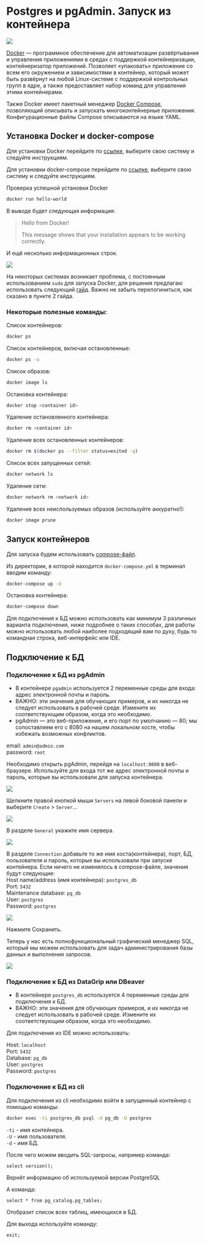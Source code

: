 # Postgres и pgAdmin. Запуск из контейнера

![](imgs/img_5.png)

[Docker](https://www.docker.com/) — программное обеспечение для автоматизации развёртывания и управления приложениями в средах с поддержкой контейнеризации, контейнеризатор приложений. Позволяет «упаковать» приложение со всем его окружением и зависимостями в контейнер, который может быть развёрнут на любой Linux-системе с поддержкой контрольных групп в ядре, а также предоставляет набор команд для управления этими контейнерами. 

Также Docker имеет пакетный менеджер [Docker Compose](https://docs.docker.com/compose/), позволяющий описывать и запускать многоконтейнерные приложения. Конфигурационные файлы Compose описываются на языке YAML.

## Установка Docker и docker-compose

Для установки Docker перейдите по [ссылке](https://docs.docker.com/get-docker/), выберите свою систему и следуйте инструкциям.

Для установки docker-compose перейдите по [ссылке](https://docs.docker.com/compose/install/), выберите свою систему и следуйте инструкциям.

Проверка успешной установки Docker
```bash
docker run hello-world
```

В выводе будет следующая информация:
> Hello from Docker!
> 
> This message shows that your installation appears to be working correctly.

И ещё несколько информационных строк.

![](imgs/img_4.png)

На некоторых системах возникает проблема, с постоянным использованием `sudo` для запуска Docker, для решения предлагаю использовать следующий [гайд](https://github.com/sindresorhus/guides/blob/main/docker-without-sudo.md).
Важно не забыть перелогиниться, как сказано в пункте 2 гайда.

### Некоторые полезные команды:

Список контейнеров:
```bash
docker ps
```
Список контейнеров, включая остановленные:
```bash
docker ps -a
```
Список образов:
```bash
docker image ls
```
Остановка контейнера:
```bash
docker stop <container id>
```
Удаление остановленного контейнера:
```bash
docker rm <container id>
```
Удаление всех остановленных контейнеров:
```bash
docker rm $(docker ps --filter status=exited -q)
```
Список всех запущенных сетей:
```bash
docker network ls
```
Удаление сети:
```bash
docker network rm <network id>
```
Удаление всех неиспользуемых образов (используйте аккуратно!):
```bash
docker image prune
```


## Запуск контейнеров
Для запуска будем использовать [compose-файл](docker-compose.yml).

Из директории, в которой находится `docker-compose.yml` в терминал вводим команду:
```bash
docker-compose up -d
```

Остановка контейнера:
```bash
docker-compose down
```

Для подключения к БД можно использовать как минимум 3 различных варианта подключения, ниже подробнее о таких способах, для работы можно использовать любой наиболее подходящий вам по духу, будь то командная строка, веб-интерфейс или IDE.

## Подключение к БД

### Подключение к БД из pgAdmin

 * В контейнере `pgadmin` используется 2 переменные среды для входа: адрес электронной почты и пароль. 
 * ВАЖНО: эти значения для обучающих примеров, и их никогда не следует использовать в рабочей среде. Измените их соответствующим образом, когда это необходимо.
 * pgAdmin — это веб-приложение, и его порт по умолчанию — 80; мы сопоставляем его с 8080 на нашем локальном хосте, чтобы избежать возможных конфликтов.

email: `admin@admin.com` \
password: `root`

Необходимо открыть pgAdmin, перейдя на `localhost:8080` в веб-браузере. Используйте для входа тот же адрес электронной почты и пароль, которые вы использовали для запуска контейнера.

![](imgs/img_3.png)

Щелкните правой кнопкой мыши `Servers` на левой боковой панели и выберите `Create` > `Server`...

![](imgs/img_2.png)

В разделе `General` укажите имя сервера.

![](imgs/img_1.png)

В разделе `Connection` добавьте то же имя хоста(контейнера), порт, БД, пользователя и пароль, которые вы использовали при запуске контейнера.
Если ничего не изменялось в compose-файле, значения будут следующие: \
Host name/address (имя контейнера): `postgres_db` \
Port: `5432` \
Maintenance database: `pg_db` \
User: `postgres` \
Password: `postgres`

![](imgs/img.png)

Нажмите Сохранить. 

Теперь у нас есть полнофункциональный графический менеджер SQL, который мы можем использовать для задач администрирования базы данных и выполнения запросов.

![](imgs/img_6.png)

### Подключение к БД из DataGrip или DBeaver

 * В контейнере `postgres_db` используется 4 переменные среды для подключения к БД. 
 * ВАЖНО: эти значения для обучающих примеров, и их никогда не следует использовать в рабочей среде. Измените их соответствующим образом, когда это необходимо.

Для подключения из IDE  можно использовать:

Host: `localhost` \
Port: `5432` \
Database: `pg_db` \
User: `postgres` \
Password: `postgres`

### Подключение к БД из cli

Для подключения из cli необходимо войти в запущенный контейнер с помощью команды: 
```bash
docker exec -ti postgres_db psql -d pg_db -U postgres
```

`-ti` - имя контейнера. \
`-U` - имя пользователя. \
`-d` - имя БД.

После чего можем вводить SQL-запросы, например команда:
```postgresql
select version();
```
Вернёт информацию об используемой версии PostgreSQL

А команда:
```postgresql
select * from pg_catalog.pg_tables;
```
Отобразит список всех таблиц, имеющихся в БД.

Для выхода используйте команду:
```postgresql
exit;
```
